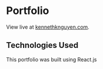# Portfolio

View live at [kennethknguyen.com](https://kennethknguyen.com).

## Technologies Used

This portfolio was built using React.js
